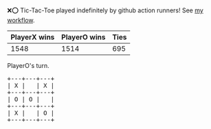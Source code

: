 :x::o: Tic-Tac-Toe played indefinitely by github action runners! See [my workflow](.github/workflows/play.yaml).

|PlayerX wins|PlayerO wins|Ties|
|-|-|-|
|1548|1514|695|

PlayerO's turn.

<pre>
+---+---+---+
| X |   | X |
+---+---+---+
| O | O |   |
+---+---+---+
| X |   | O |
+---+---+---+
</pre>